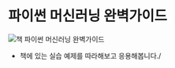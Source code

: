 # 파이썬 머신러닝 완벽가이드
![책 파이썬 머신러닝 완벽가이드](http://image.yes24.com/momo/TopCate2162/MidCate010/216194633.jpg)
- 책에 있는 실습 예제를 따라해보고 응용해봅니다./
